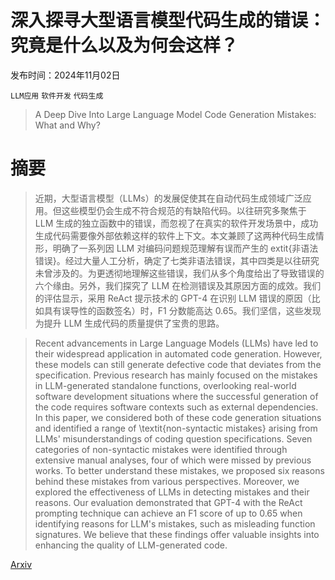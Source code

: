 # 深入探寻大型语言模型代码生成的错误：究竟是什么以及为何会这样？

发布时间：2024年11月02日

`LLM应用` `软件开发` `代码生成`

> A Deep Dive Into Large Language Model Code Generation Mistakes: What and Why?

# 摘要

> 近期，大型语言模型（LLMs）的发展促使其在自动代码生成领域广泛应用。但这些模型仍会生成不符合规范的有缺陷代码。以往研究多聚焦于 LLM 生成的独立函数中的错误，而忽视了在真实的软件开发场景中，成功生成代码需要像外部依赖这样的软件上下文。本文兼顾了这两种代码生成情形，明确了一系列因 LLM 对编码问题规范理解有误而产生的	extit{非语法错误}。经过大量人工分析，确定了七类非语法错误，其中四类是以往研究未曾涉及的。为更透彻地理解这些错误，我们从多个角度给出了导致错误的六个缘由。另外，我们探究了 LLM 在检测错误及其原因方面的成效。我们的评估显示，采用 ReAct 提示技术的 GPT-4 在识别 LLM 错误的原因（比如具有误导性的函数签名）时，F1 分数能高达 0.65。我们坚信，这些发现为提升 LLM 生成代码的质量提供了宝贵的思路。

> Recent advancements in Large Language Models (LLMs) have led to their widespread application in automated code generation. However, these models can still generate defective code that deviates from the specification. Previous research has mainly focused on the mistakes in LLM-generated standalone functions, overlooking real-world software development situations where the successful generation of the code requires software contexts such as external dependencies. In this paper, we considered both of these code generation situations and identified a range of \textit{non-syntactic mistakes} arising from LLMs' misunderstandings of coding question specifications. Seven categories of non-syntactic mistakes were identified through extensive manual analyses, four of which were missed by previous works. To better understand these mistakes, we proposed six reasons behind these mistakes from various perspectives. Moreover, we explored the effectiveness of LLMs in detecting mistakes and their reasons. Our evaluation demonstrated that GPT-4 with the ReAct prompting technique can achieve an F1 score of up to 0.65 when identifying reasons for LLM's mistakes, such as misleading function signatures. We believe that these findings offer valuable insights into enhancing the quality of LLM-generated code.

[Arxiv](https://arxiv.org/abs/2411.01414)